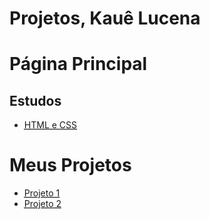 # Projetos, Kauê Lucena
  
  <h1>Página Principal</h1>
  <h2>Estudos</h2>
  <ul>
  <li><a href="https://kauelucena2k.github.io/html-css/" target="_blank"><abbr title="Exercicios de Html e css">HTML e CSS</abbr></a></li>
  </ul>

<h1>Meus Projetos</h1>
<ul>
<li><a href="https://kauelucena2k.github.io/projetos/racionais/" target="_blank"><abbr title="Racionais MC's">Projeto 1</abbr></a></li>
<li><a href="https://kauelucena2k.github.io/html-css/desafios/d010/" target="_blank"><abbr title="Android">Projeto 2</abbr></a></li>
</ul>